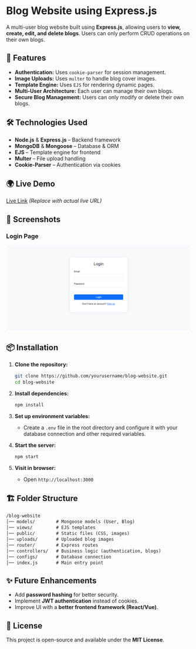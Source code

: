 # Blog Website using Express.js

A multi-user blog website built using **Express.js**, allowing users to **view, create, edit, and delete blogs**. Users can only perform CRUD operations on their own blogs.

## 🚀 Features
- **Authentication:** Uses `cookie-parser` for session management.
- **Image Uploads:** Uses `multer` to handle blog cover images.
- **Template Engine:** Uses `EJS` for rendering dynamic pages.
- **Multi-User Architecture:** Each user can manage their own blogs.
- **Secure Blog Management:** Users can only modify or delete their own blogs.

## 🛠️ Technologies Used
- **Node.js** & **Express.js** – Backend framework
- **MongoDB** & **Mongoose** – Database & ORM
- **EJS** – Template engine for frontend
- **Multer** – File upload handling
- **Cookie-Parser** – Authentication via cookies

## 🌍 Live Demo
[Live Link](https://blog-project-7-1.onrender.com) *(Replace with actual live URL)*

## 📸 Screenshots
### Login Page
![Login Page Authentication](screenshots/Login-03-11-2025_02_09_AM.png)


## 📦 Installation
1. **Clone the repository:**
   ```sh
   git clone https://github.com/yourusername/blog-website.git
   cd blog-website
   ```
2. **Install dependencies:**
   ```sh
   npm install
   ```
3. **Set up environment variables:**
   - Create a `.env` file in the root directory and configure it with your database connection and other required variables.

4. **Start the server:**
   ```sh
   npm start
   ```
5. **Visit in browser:**
   - Open `http://localhost:3000`

## 🏗️ Folder Structure
```
/blog-website
│── models/        # Mongoose models (User, Blog)
│── views/         # EJS templates
│── public/        # Static files (CSS, images)
│── uploads/       # Uploaded blog images
│── router/        # Express routes
│── controllers/   # Business logic (authentication, blogs)
│── configs/       # Database connection
│── index.js       # Main entry point
```

## ✨ Future Enhancements
- Add **password hashing** for better security.
- Implement **JWT authentication** instead of cookies.
- Improve UI with a **better frontend framework (React/Vue)**.

## 📜 License
This project is open-source and available under the **MIT License**.

